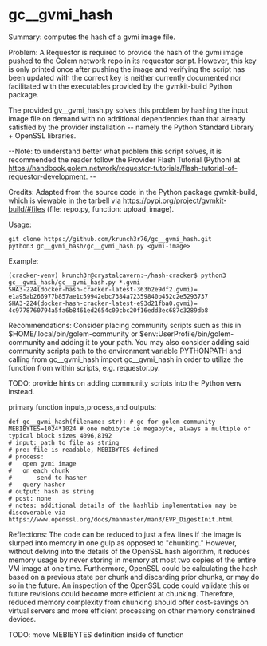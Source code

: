 # gc__gvmi_hash
Summary: computes the hash of a gvmi image file. 

Problem:
A Requestor is required to provide the hash of the gvmi image pushed to the Golem network repo in its requestor script. However, this key is only printed once after pushing the image and verifying the script has been updated with the correct key is neither currently documented nor facilitated with the executables provided by the gvmkit-build Python package.

The provided gv__gvmi_hash.py solves this problem by hashing the input image file on demand with no additional dependencies than that already satisfied by the provider installation -- namely the Python Standard Library + OpenSSL libraries.

--Note: to understand better what problem this script solves, it is recommended the reader follow the Provider Flash Tutorial (Python) at https://handbook.golem.network/requestor-tutorials/flash-tutorial-of-requestor-development. --


Credits:
Adapted from the source code in the Python package gvmkit-build, which is viewable in the tarbell via https://pypi.org/project/gvmkit-build/#files (file: repo.py, function: upload_image).



Usage:
```
git clone https://github.com/krunch3r76/gc__gvmi_hash.git
python3 gc__gvmi_hash/gc__gvmi_hash.py <gvmi-image>
```

Example:
```
(cracker-venv) krunch3r@crystalcavern:~/hash-cracker$ python3 gc__gvmi_hash/gc__gvmi_hash.py *.gvmi
SHA3-224(docker-hash-cracker-latest-363b2e9df2.gvmi)= e1a95ab266977b857ae1c59942ebc7384a72359840b452c2e5293737
SHA3-224(docker-hash-cracker-latest-e93d21fba0.gvmi)= 4c9778760794a5fa6b8461ed2654c09cbc20f16edd3ec687c3289db8
```

Recommendations:
Consider placing community scripts such as this in $HOME/.local/bin/golem-community or $env:UserProfile/bin/golem-community and adding it to your path. You may also consider adding said community scripts path to the environment variable PYTHONPATH and calling from gc__gvmi_hash import gc__gvmi_hash in order to utilize the function from within scripts, e.g. requestor.py.

TODO: provide hints on adding community scripts into the Python venv instead.



primary function inputs,process,and outputs:
```
def gc__gvmi_hash(filename: str): # gc for golem community
MEBIBYTES=1024*1024 # one mebibyte ie megabyte, always a multiple of typical block sizes 4096,8192
# input: path to file as string
# pre: file is readable, MEBIBYTES defined
# process:
#   open gvmi image
#   on each chunk
#       send to hasher
#   query hasher
# output: hash as string
# post: none
# notes: additional details of the hashlib implementation may be discoverable via https://www.openssl.org/docs/manmaster/man3/EVP_DigestInit.html
```

Reflections:
The code can be reduced to just a few lines if the image is slurped into memory in one gulp as opposed to "chunking." However, without delving into the details of the OpenSSL hash algorithm, it reduces memory usage by never storing in memory at most two copies of the entire VM image at one time. Furthermore, OpenSSL could be calculating the hash based on a previous state per chunk and discarding prior chunks, or may do so in the future. An inspection of the OpenSSL code could validate this or future revisions could become more efficient at chunking. Therefore, reduced memory complexity from chunking should offer cost-savings on virtual servers and more efficient processing on other memory constrained devices.

TODO: move MEBIBYTES definition inside of function
